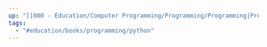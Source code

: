 ```yaml
---
up: "[[000 - Education/Computer Programming/Programming/Programming|Programming]]"
tags:
  - "#education/books/programming/python"
---
```

